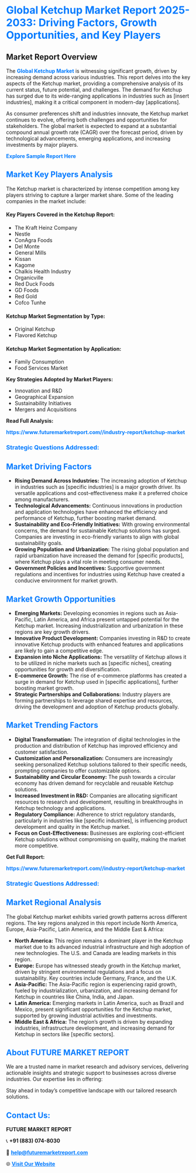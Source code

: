 <h1 style="color: #007BFF;">Global Ketchup Market Report 2025-2033: Driving Factors, Growth Opportunities, and Key Players</h1>

<section id="overview">
<h2>Market Report Overview</h2>
<p>The <a href="https://www.futuremarketreport.com//industry-report/ketchup-market" style="color: #007BFF; text-decoration: none;"><strong>Global Ketchup Market</strong></a> is witnessing significant growth, driven by increasing demand across various industries. This report delves into the key aspects of the Ketchup market, providing a comprehensive analysis of its current status, future potential, and challenges. The demand for Ketchup has surged due to its wide-ranging applications in industries such as [insert industries], making it a critical component in modern-day [applications].</p>
<p>As consumer preferences shift and industries innovate, the Ketchup market continues to evolve, offering both challenges and opportunities for stakeholders. The global market is expected to expand at a substantial compound annual growth rate (CAGR) over the forecast period, driven by technological advancements, emerging applications, and increasing investments by major players.</p>
</section>

<section id="overview">
<p><a href="https://www.futuremarketreport.com//request-sample/reportId=58926" style="color: #007BFF; text-decoration: none;"><strong>Explore Sample Report Here</strong></a></p>
</section>

<section id="key-players">
<h2 style="color: #007BFF;">Market Key Players Analysis</h2>
<p>The Ketchup market is characterized by intense competition among key players striving to capture a larger market share. Some of the leading companies in the market include:</p>
<h4>Key Players Covered in the Ketchup Report:</h4>
<ul><li>The Kraft Heinz Company</li><li>Nestle</li><li>ConAgra Foods</li><li>Del Monte</li><li>General Mills</li><li>Kissan</li><li>Kagome</li><li>Chalkis Health Industry</li><li>Organicville</li><li>Red Duck Foods</li><li>GD Foods</li><li>Red Gold</li><li>Cofco Tunhe</li></ul>
<h4>Ketchup Market Segmentation by Type:</h4>
<ul><li>Original Ketchup</li><li>Flavored Ketchup</li></ul>

<h4>Ketchup Market Segmentation by Application:</h4>
<ul><li>Family Consumption</li><li>Food Services Market</li></ul>
<p><strong>Key Strategies Adopted by Market Players:</strong></p>
<ul>
<li>Innovation and R&D</li>
<li>Geographical Expansion</li>
<li>Sustainability Initiatives</li>
<li>Mergers and Acquisitions</li>
</ul>
</section>

<section>
<p><strong>Read Full Analysis: </strong></p><a href="https://www.futuremarketreport.com//industry-report/ketchup-market" style="color: #007BFF; text-decoration: none;"><strong>https://www.futuremarketreport.com//industry-report/ketchup-market</strong></a>
<h3 style="color: #007BFF;">Strategic Questions Addressed:</h3>
</section>

<section id="driving-factors">
<h2 style="color: #007BFF;">Market Driving Factors</h2>
<ul>
<li><strong>Rising Demand Across Industries:</strong> The increasing adoption of Ketchup in industries such as [specific industries] is a major growth driver. Its versatile applications and cost-effectiveness make it a preferred choice among manufacturers.</li>
<li><strong>Technological Advancements:</strong> Continuous innovations in production and application technologies have enhanced the efficiency and performance of Ketchup, further boosting market demand.</li>
<li><strong>Sustainability and Eco-Friendly Initiatives:</strong> With growing environmental concerns, the demand for sustainable Ketchup solutions has surged. Companies are investing in eco-friendly variants to align with global sustainability goals.</li>
<li><strong>Growing Population and Urbanization:</strong> The rising global population and rapid urbanization have increased the demand for [specific products], where Ketchup plays a vital role in meeting consumer needs.</li>
<li><strong>Government Policies and Incentives:</strong> Supportive government regulations and incentives for industries using Ketchup have created a conducive environment for market growth.</li>
</ul>
</section>

<section id="growth-opportunities">
<h2 style="color: #007BFF;">Market Growth Opportunities</h2>
<ul>
<li><strong>Emerging Markets:</strong> Developing economies in regions such as Asia-Pacific, Latin America, and Africa present untapped potential for the Ketchup market. Increasing industrialization and urbanization in these regions are key growth drivers.</li>
<li><strong>Innovative Product Development:</strong> Companies investing in R&D to create innovative Ketchup products with enhanced features and applications are likely to gain a competitive edge.</li>
<li><strong>Expansion into Niche Applications:</strong> The versatility of Ketchup allows it to be utilized in niche markets such as [specific niches], creating opportunities for growth and diversification.</li>
<li><strong>E-commerce Growth:</strong> The rise of e-commerce platforms has created a surge in demand for Ketchup used in [specific applications], further boosting market growth.</li>
<li><strong>Strategic Partnerships and Collaborations:</strong> Industry players are forming partnerships to leverage shared expertise and resources, driving the development and adoption of Ketchup products globally.</li>
</ul>
</section>

<section id="trending-factors">
<h2 style="color: #007BFF;">Market Trending Factors</h2>
<ul>
<li><strong>Digital Transformation:</strong> The integration of digital technologies in the production and distribution of Ketchup has improved efficiency and customer satisfaction.</li>
<li><strong>Customization and Personalization:</strong> Consumers are increasingly seeking personalized Ketchup solutions tailored to their specific needs, prompting companies to offer customizable options.</li>
<li><strong>Sustainability and Circular Economy:</strong> The push towards a circular economy has driven demand for recyclable and reusable Ketchup solutions.</li>
<li><strong>Increased Investment in R&D:</strong> Companies are allocating significant resources to research and development, resulting in breakthroughs in Ketchup technology and applications.</li>
<li><strong>Regulatory Compliance:</strong> Adherence to strict regulatory standards, particularly in industries like [specific industries], is influencing product development and quality in the Ketchup market.</li>
<li><strong>Focus on Cost-Effectiveness:</strong> Businesses are exploring cost-efficient Ketchup solutions without compromising on quality, making the market more competitive.</li>
</ul>
</section>

<section>
<p><strong>Get Full Report: </strong></p><a href="https://www.futuremarketreport.com//industry-report/ketchup-market" style="color: #007BFF; text-decoration: none;"><strong>https://www.futuremarketreport.com//industry-report/ketchup-market</strong></a>
<h3 style="color: #007BFF;">Strategic Questions Addressed:</h3>
</section>


<section id="regional-analysis">
<h2 style="color: #007BFF;">Market Regional Analysis</h2>
<p>The global Ketchup market exhibits varied growth patterns across different regions. The key regions analyzed in this report include North America, Europe, Asia-Pacific, Latin America, and the Middle East & Africa:</p>
<ul>
<li><strong>North America:</strong> This region remains a dominant player in the Ketchup market due to its advanced industrial infrastructure and high adoption of new technologies. The U.S. and Canada are leading markets in this region.</li>
<li><strong>Europe:</strong> Europe has witnessed steady growth in the Ketchup market, driven by stringent environmental regulations and a focus on sustainability. Key countries include Germany, France, and the U.K.</li>
<li><strong>Asia-Pacific:</strong> The Asia-Pacific region is experiencing rapid growth, fueled by industrialization, urbanization, and increasing demand for Ketchup in countries like China, India, and Japan.</li>
<li><strong>Latin America:</strong> Emerging markets in Latin America, such as Brazil and Mexico, present significant opportunities for the Ketchup market, supported by growing industrial activities and investments.</li>
<li><strong>Middle East & Africa:</strong> The region’s growth is driven by expanding industries, infrastructure development, and increasing demand for Ketchup in sectors like [specific sectors].</li>
</ul>
</section>

<footer>
<h2 style="color: #007BFF;">About FUTURE MARKET REPORT</h2>
<p>We are a trusted name in market research and advisory services, delivering actionable insights and strategic support to businesses across diverse industries. Our expertise lies in offering:</p>

<p>Stay ahead in today’s competitive landscape with our tailored research solutions.</p>

<h2 style="color: #007BFF;">Contact Us:</h2>
<p><strong>FUTURE MARKET REPORT</strong></p>
<p>📞 <strong>+91 (883) 074-8030</strong></p>
<p>📧 <strong><a href="mailto:help@futuremarketreport.com" style="color: #007BFF;">help@futuremarketreport.com</a></strong></p>
<p>🌐 <strong><a href="https://www.futuremarketreport.com/" style="color: #007BFF;">Visit Our Website</a></strong></p>
</footer>